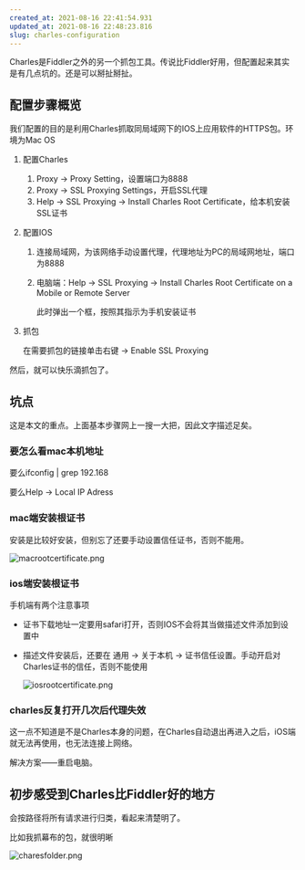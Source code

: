 ```yaml
---
created_at: 2021-08-16 22:41:54.931
updated_at: 2021-08-16 22:48:23.816
slug: charles-configuration
---
```


Charles是Fiddler之外的另一个抓包工具。传说比Fiddler好用，但配置起来其实是有几点坑的。还是可以掰扯掰扯。

<!-- more -->

## 配置步骤概览

我们配置的目的是利用Charles抓取同局域网下的IOS上应用软件的HTTPS包。环境为Mac OS

1. 配置Charles
    1. Proxy → Proxy Setting，设置端口为8888
    2. Proxy → SSL Proxying Settings，开启SSL代理
    3. Help → SSL Proxying → Install Charles Root Certificate，给本机安装SSL证书
2. 配置IOS
    1. 连接局域网，为该网络手动设置代理，代理地址为PC的局域网地址，端口为8888
    2. 电脑端：Help → SSL Proxying → Install Charles Root Certificate on a Mobile or Remote Server

        此时弹出一个框，按照其指示为手机安装证书

3. 抓包

    在需要抓包的链接单击右键 → Enable SSL Proxying

然后，就可以快乐滴抓包了。

## 坑点

这是本文的重点。上面基本步骤网上一搜一大把，因此文字描述足矣。

### 要怎么看mac本机地址

要么ifconfig | grep 192.168

要么Help → Local IP Adress

### mac端安装根证书

安装是比较好安装，但别忘了还要手动设置信任证书，否则不能用。

![macrootcertificate.png](https://gdz.oss-cn-shenzhen.aliyuncs.com/halo/mac-root-certificate_1629125032475.png)

### ios端安装根证书

手机端有两个注意事项

- 证书下载地址一定要用safari打开，否则IOS不会将其当做描述文件添加到设置中
- 描述文件安装后，还要在 通用 → 关于本机 → 证书信任设置。手动开启对Charles证书的信任，否则不能使用

    ![iosrootcertificate.png](https://gdz.oss-cn-shenzhen.aliyuncs.com/halo/ios-root-certificate_1629125032475.png)

### charles反复打开几次后代理失效

这一点不知道是不是Charles本身的问题，在Charles自动退出再进入之后，iOS端就无法再使用，也无法连接上网络。

解决方案——重启电脑。

## 初步感受到Charles比Fiddler好的地方

会按路径将所有请求进行归类，看起来清楚明了。

比如我抓幕布的包，就很明晰

![charesfolder.png](https://gdz.oss-cn-shenzhen.aliyuncs.com/halo/chares-folder_1629125032474.png)